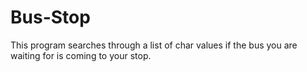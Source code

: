 # Bus-Stop
This program searches through a list of char values if the bus you are waiting for is coming to your stop.
